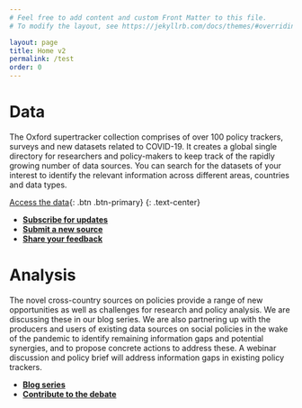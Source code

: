 ```yaml
---
# Feel free to add content and custom Front Matter to this file.
# To modify the layout, see https://jekyllrb.com/docs/themes/#overriding-theme-defaults

layout: page
title: Home v2
permalink: /test
order: 0
---
```


# Data

The Oxford supertracker collection comprises of over 100 policy trackers, surveys and new datasets related to COVID-19. It creates a global single directory for researchers and policy-makers to keep track of the rapidly growing number of data sources. You can search for the datasets of your interest to identify the relevant information across different areas, countries and data types.

[Access the data](data/){: .btn .btn-primary}
{: .text-center}

- **[Subscribe for updates](subscribe/)**
- **[Submit a new source](submit-a-tracker/)**
- **[Share your feedback](Contact/)**

# Analysis

The novel cross-country sources on policies provide a range of new opportunities as well as challenges for research and policy analysis. We are discussing these in our blog series. We are also partnering up with the producers and users of existing data sources on social policies in the wake of the pandemic to identify remaining information gaps and potential synergies, and to propose concrete actions to address these. A webinar discussion and policy brief will address information gaps in existing policy trackers.

- **[Blog series](blog/)** 
- **[Contribute to the debate](Contact/)**



[DSPI]: https://www.spi.ox.ac.uk/policy-super-tracker